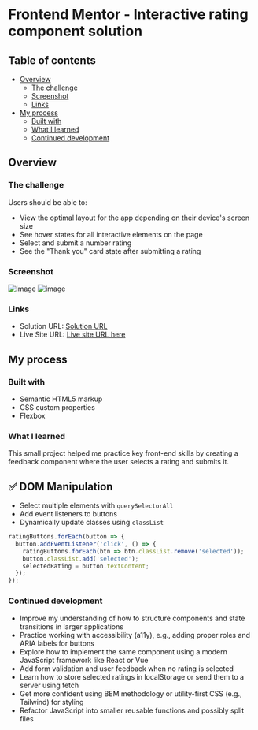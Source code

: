 # Frontend Mentor - Interactive rating component solution
## Table of contents
- [Overview](#overview)
  - [The challenge](#the-challenge)
  - [Screenshot](#screenshot)
  - [Links](#links)
- [My process](#my-process)
  - [Built with](#built-with)
  - [What I learned](#what-i-learned)
  - [Continued development](#continued-development)


## Overview

### The challenge

Users should be able to:

- View the optimal layout for the app depending on their device's screen size
- See hover states for all interactive elements on the page
- Select and submit a number rating
- See the "Thank you" card state after submitting a rating

### Screenshot

![image](https://github.com/user-attachments/assets/1cd963f1-4e6a-41f0-a819-1a0179ae93be)
![image](https://github.com/user-attachments/assets/2841cc8a-5119-4437-825e-ec92e9510779)

### Links

- Solution URL: [Solution URL](https://github.com/O-Julia-O/Interactive-rating-component)
- Live Site URL: [Live site URL here](https://o-julia-o.github.io/Interactive-rating-component)

## My process

### Built with

- Semantic HTML5 markup
- CSS custom properties
- Flexbox

### What I learned

This small project helped me practice key front-end skills by creating a feedback component where the user selects a rating and submits it.

## ✅ DOM Manipulation

- Select multiple elements with `querySelectorAll`
- Add event listeners to buttons
- Dynamically update classes using `classList`

```js
ratingButtons.forEach(button => {
  button.addEventListener('click', () => {
    ratingButtons.forEach(btn => btn.classList.remove('selected'));
    button.classList.add('selected');
    selectedRating = button.textContent;
  });
});
```

### Continued development

- Improve my understanding of how to structure components and state transitions in larger applications
- Practice working with accessibility (a11y), e.g., adding proper roles and ARIA labels for buttons
- Explore how to implement the same component using a modern JavaScript framework like React or Vue
- Add form validation and user feedback when no rating is selected
- Learn how to store selected ratings in localStorage or send them to a server using fetch
- Get more confident using BEM methodology or utility-first CSS (e.g., Tailwind) for styling
- Refactor JavaScript into smaller reusable functions and possibly split files
